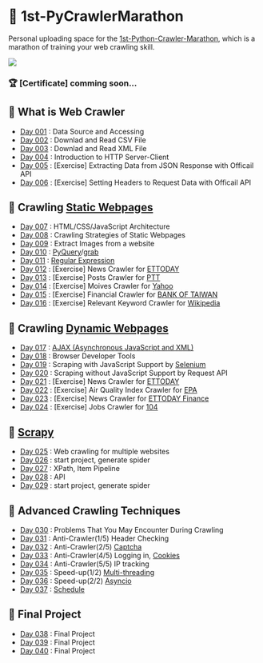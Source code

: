 # :runner: 1st-PyCrawlerMarathon

Personal uploading space for the [1st-Python-Crawler-Marathon](https://pycrawler.cupoy.com/), which is a marathon of training your web crawling skill.

<img src=https://pycrawler.cupoy.com/images/landing.png>

### :trophy: [Certificate] comming soon...

## :triangular_flag_on_post: What is Web Crawler
- [Day 001](https://github.com/magikerwin1993/1st-PyCrawlerMarathon/tree/master/Day-001) : Data Source and Accessing
- [Day 002](https://github.com/magikerwin1993/1st-PyCrawlerMarathon/tree/master/Day-002) : Downlad and Read CSV File
- [Day 003](https://github.com/magikerwin1993/1st-PyCrawlerMarathon/tree/master/Day-003) : Downlad and Read XML File
- [Day 004](https://github.com/magikerwin1993/1st-PyCrawlerMarathon/tree/master/Day-004) : Introduction to HTTP Server-Client
- [Day 005](https://github.com/magikerwin1993/1st-PyCrawlerMarathon/tree/master/Day-005) : \[Exercise\] Extracting Data from JSON Response with Officail API
- [Day 006](https://github.com/magikerwin1993/1st-PyCrawlerMarathon/tree/master/Day-006) : \[Exercise\] Setting Headers to Request Data with Officail API

## :triangular_flag_on_post: Crawling [Static Webpages](https://en.wikipedia.org/wiki/Static_web_page)
- [Day 007](https://github.com/magikerwin1993/1st-PyCrawlerMarathon/tree/master/Day-007) : HTML/CSS/JavaScript Architecture
- [Day 008](https://github.com/magikerwin1993/1st-PyCrawlerMarathon/tree/master/Day-008) : Crawling Strategies of Static Webpages
- [Day 009](https://github.com/magikerwin1993/1st-PyCrawlerMarathon/tree/master/Day-009) : Extract Images from a website
- [Day 010](https://github.com/magikerwin1993/1st-PyCrawlerMarathon/tree/master/Day-010) : [PyQuery](https://pythonhosted.org/pyquery/)/[grab](https://grablab.org/docs/)
- [Day 011](https://github.com/magikerwin1993/1st-PyCrawlerMarathon/tree/master/Day-011) : [Regular Expression](https://en.wikipedia.org/wiki/Regular_expression)
- [Day 012](https://github.com/magikerwin1993/1st-PyCrawlerMarathon/tree/master/Day-012) : \[Exercise\] News Crawler for [ETTODAY](https://www.ettoday.net/news/news-list.htm)
- [Day 013](https://github.com/magikerwin1993/1st-PyCrawlerMarathon/tree/master/Day-013) : \[Exercise\] Posts Crawler for [PTT](https://www.ptt.cc/bbs/Gossiping/index.html)
- [Day 014](https://github.com/magikerwin1993/1st-PyCrawlerMarathon/tree/master/Day-014) : \[Exercise\] Moives Crawler for [Yahoo](https://movies.yahoo.com.tw)
- [Day 015](https://github.com/magikerwin1993/1st-PyCrawlerMarathon/tree/master/Day-015) : \[Exercise\] Financial Crawler for [BANK OF TAIWAN](https://rate.bot.com.tw/xrt?Lang=zh-TW)
- [Day 016](https://github.com/magikerwin1993/1st-PyCrawlerMarathon/tree/master/Day-016) : \[Exercise\] Relevant Keyword Crawler for [Wikipedia](https://zh.wikipedia.org)

## :triangular_flag_on_post: Crawling [Dynamic Webpages](https://en.wikipedia.org/wiki/Dynamic_web_page)
- [Day 017](https://github.com/magikerwin1993/1st-PyCrawlerMarathon/tree/master/Day-017) : [AJAX (Asynchronous JavaScript and XML)](https://en.wikipedia.org/wiki/Ajax_(programming))
- [Day 018](https://github.com/magikerwin1993/1st-PyCrawlerMarathon/tree/master/Day-018) : Browser Developer Tools
- [Day 019](https://github.com/magikerwin1993/1st-PyCrawlerMarathon/tree/master/Day-019) : Scraping with JavaScript Support by [Selenium](https://www.selenium.dev/)
- [Day 020](https://github.com/magikerwin1993/1st-PyCrawlerMarathon/tree/master/Day-020) : Scraping without JavaScript Support by Request API
- [Day 021](https://github.com/magikerwin1993/1st-PyCrawlerMarathon/tree/master/Day-021) : \[Exercise\] News Crawler for [ETTODAY](https://www.ettoday.net/news/news-list.htm)
- [Day 022](https://github.com/magikerwin1993/1st-PyCrawlerMarathon/tree/master/Day-022) : \[Exercise\] Air Quality Index Crawler for [EPA](http://taqm.epa.gov.tw/taqm/tw/MonthlyAverage.aspx)
- [Day 023](https://github.com/magikerwin1993/1st-PyCrawlerMarathon/tree/master/Day-023) : \[Exercise\] News Crawler for [ETTODAY Finance](https://www.ettoday.net/news/focus/%E8%B2%A1%E7%B6%93/)
- [Day 024](https://github.com/magikerwin1993/1st-PyCrawlerMarathon/tree/master/Day-024) : \[Exercise\] Jobs Crawler for [104](https://www.104.com.tw/cust/list/index/)

## :triangular_flag_on_post: [Scrapy](https://en.wikipedia.org/wiki/Scrapy)
- [Day 025](https://github.com/magikerwin1993/1st-PyCrawlerMarathon/tree/master/Day-025) : Web crawling for multiple websites
- [Day 026](https://github.com/magikerwin1993/1st-PyCrawlerMarathon/tree/master/Day-026) : start project, generate spider
- [Day 027](https://github.com/magikerwin1993/1st-PyCrawlerMarathon/tree/master/Day-027) : XPath, Item Pipeline
- [Day 028](https://github.com/magikerwin1993/1st-PyCrawlerMarathon/tree/master/Day-028) : API
- [Day 029](https://github.com/magikerwin1993/1st-PyCrawlerMarathon/tree/master/Day-029) : start project, generate spider

## :triangular_flag_on_post: Advanced Crawling Techniques
- [Day 030](https://github.com/magikerwin1993/1st-PyCrawlerMarathon/tree/master/Day-030) : Problems That You May Encounter During Crawling
- [Day 031](https://github.com/magikerwin1993/1st-PyCrawlerMarathon/tree/master/Day-031) : Anti-Crawler(1/5) Header Checking
- [Day 032](https://github.com/magikerwin1993/1st-PyCrawlerMarathon/tree/master/Day-032) : Anti-Crawler(2/5) [Captcha](https://en.wikipedia.org/wiki/CAPTCHA)
- [Day 033](https://github.com/magikerwin1993/1st-PyCrawlerMarathon/tree/master/Day-033) : Anti-Crawler(4/5) Logging in, [Cookies](https://en.wikipedia.org/wiki/HTTP_cookie)
- [Day 034](https://github.com/magikerwin1993/1st-PyCrawlerMarathon/tree/master/Day-034) : Anti-Crawler(5/5) IP tracking
- [Day 035](https://github.com/magikerwin1993/1st-PyCrawlerMarathon/tree/master/Day-035) : Speed-up(1/2) [Multi-threading](https://en.wikipedia.org/wiki/Multithreading_(computer_architecture))
- [Day 036](https://github.com/magikerwin1993/1st-PyCrawlerMarathon/tree/master/Day-036) : Speed-up(2/2) [Asyncio](https://en.wikipedia.org/wiki/Asynchronous_I/O)
- [Day 037](https://github.com/magikerwin1993/1st-PyCrawlerMarathon/tree/master/Day-037) : [Schedule](https://schedule.readthedocs.io/en/stable/)

## :checkered_flag: Final Project
- [Day 038](https://github.com/magikerwin1993/1st-PyCrawlerMarathon/tree/master/Day-038_040) : Final Project
- [Day 039](https://github.com/magikerwin1993/1st-PyCrawlerMarathon/tree/master/Day-038_040) : Final Project
- [Day 040](https://github.com/magikerwin1993/1st-PyCrawlerMarathon/tree/master/Day-038_040) : Final Project